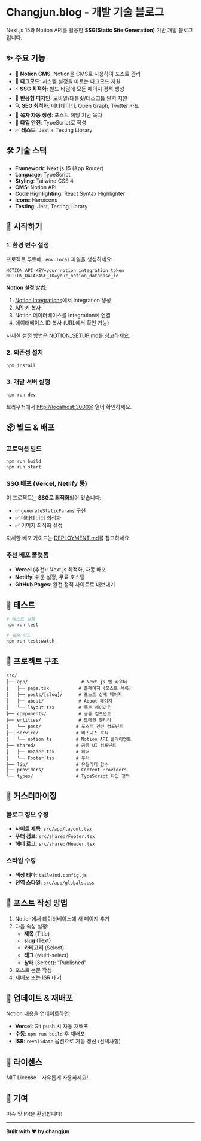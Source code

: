 # Changjun.blog - 개발 기술 블로그

Next.js 15와 Notion API를 활용한 **SSG(Static Site Generation)** 기반 개발 블로그입니다.

## ✨ 주요 기능

- 📝 **Notion CMS**: Notion을 CMS로 사용하여 포스트 관리
- 🎨 **다크모드**: 시스템 설정을 따르는 다크모드 지원
- ⚡ **SSG 최적화**: 빌드 타임에 모든 페이지 정적 생성
- 📱 **반응형 디자인**: 모바일/태블릿/데스크톱 완벽 지원
- 🔍 **SEO 최적화**: 메타데이터, Open Graph, Twitter 카드
- 📖 **목차 자동 생성**: 포스트 헤딩 기반 목차
- 🎯 **타입 안전**: TypeScript로 작성
- ✅ **테스트**: Jest + Testing Library

## 🛠️ 기술 스택

- **Framework**: Next.js 15 (App Router)
- **Language**: TypeScript
- **Styling**: Tailwind CSS 4
- **CMS**: Notion API
- **Code Highlighting**: React Syntax Highlighter
- **Icons**: Heroicons
- **Testing**: Jest, Testing Library

## 🚀 시작하기

### 1. 환경 변수 설정

프로젝트 루트에 `.env.local` 파일을 생성하세요:

```env
NOTION_API_KEY=your_notion_integration_token
NOTION_DATABASE_ID=your_notion_database_id
```

**Notion 설정 방법:**

1. [Notion Integrations](https://www.notion.so/my-integrations)에서 Integration 생성
2. API 키 복사
3. Notion 데이터베이스를 Integration에 연결
4. 데이터베이스 ID 복사 (URL에서 확인 가능)

자세한 설정 방법은 [NOTION_SETUP.md](./NOTION_SETUP.md)를 참고하세요.

### 2. 의존성 설치

```bash
npm install
```

### 3. 개발 서버 실행

```bash
npm run dev
```

브라우저에서 [http://localhost:3000](http://localhost:3000)을 열어 확인하세요.

## 📦 빌드 & 배포

### 프로덕션 빌드

```bash
npm run build
npm run start
```

### SSG 배포 (Vercel, Netlify 등)

이 프로젝트는 **SSG로 최적화**되어 있습니다:

- ✅ `generateStaticParams` 구현
- ✅ 메타데이터 최적화
- ✅ 이미지 최적화 설정

자세한 배포 가이드는 [DEPLOYMENT.md](./DEPLOYMENT.md)를 참고하세요.

### 추천 배포 플랫폼

- **Vercel** (추천): Next.js 최적화, 자동 배포
- **Netlify**: 쉬운 설정, 무료 호스팅
- **GitHub Pages**: 완전 정적 사이트로 내보내기

## 🧪 테스트

```bash
# 테스트 실행
npm run test

# 워치 모드
npm run test:watch
```

## 📂 프로젝트 구조

```
src/
├── app/                    # Next.js 앱 라우터
│   ├── page.tsx           # 홈페이지 (포스트 목록)
│   ├── posts/[slug]/      # 포스트 상세 페이지
│   ├── about/             # About 페이지
│   └── layout.tsx         # 루트 레이아웃
├── components/            # 공통 컴포넌트
├── entities/              # 도메인 엔티티
│   └── post/             # 포스트 관련 컴포넌트
├── service/              # 비즈니스 로직
│   └── notion.ts         # Notion API 클라이언트
├── shared/               # 공유 UI 컴포넌트
│   ├── Header.tsx        # 헤더
│   └── Footer.tsx        # 푸터
├── lib/                  # 유틸리티 함수
├── providers/            # Context Providers
└── types/                # TypeScript 타입 정의
```

## 🎨 커스터마이징

### 블로그 정보 수정

- **사이트 제목**: `src/app/layout.tsx`
- **푸터 정보**: `src/shared/Footer.tsx`
- **헤더 로고**: `src/shared/Header.tsx`

### 스타일 수정

- **색상 테마**: `tailwind.config.js`
- **전역 스타일**: `src/app/globals.css`

## 📝 포스트 작성 방법

1. Notion에서 데이터베이스에 새 페이지 추가
2. 다음 속성 설정:
   - **제목** (Title)
   - **slug** (Text)
   - **카테고리** (Select)
   - **태그** (Multi-select)
   - **상태** (Select): "Published"
3. 포스트 본문 작성
4. 재배포 또는 ISR 대기

## 🔄 업데이트 & 재배포

Notion 내용을 업데이트하면:

- **Vercel**: Git push 시 자동 재배포
- **수동**: `npm run build` 후 재배포
- **ISR**: `revalidate` 옵션으로 자동 갱신 (선택사항)

## 📄 라이센스

MIT License - 자유롭게 사용하세요!

## 🤝 기여

이슈 및 PR을 환영합니다!

---

**Built with ❤️ by changjun**
